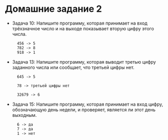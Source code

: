 # Домашние задание 2
* Задача 10: Напишите программу, которая принимает на вход трёхзначное число и на выходе показывает вторую цифру этого числа.

        456 -> 5
        782 -> 8
        918 -> 1

* Задача 13: Напишите программу, которая выводит третью цифру заданного числа или сообщает, что третьей цифры нет.

        645 -> 5

        78 -> третьей цифры нет

        32679 -> 6

* Задача 15: Напишите программу, которая принимает на вход цифру, обозначающую день недели, и проверяет, является ли этот день выходным.

        6 -> да
        7 -> да
        1 -> нет